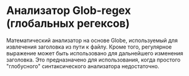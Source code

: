 # Анализатор Glob-regex (глобальных регексов)

Математический анализатор на основе Globe, используемый для извлечения заголовка из пути к файлу. Кроме того, регулярное выражение может быть использовано для дальнейшего изменения заголовка. Это предназначено для использования, когда простого "глобусного" синтаксического анализатора недостаточно.
